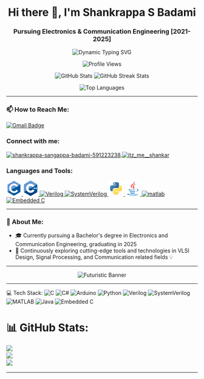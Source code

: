 <h1 align="center">Hi there 👋, I'm Shankrappa S Badami</h1>
<h3 align="center">Pursuing Electronics & Communication Engineering [2021-2025]</h3>

<p align="center">
  <img src="https://readme-typing-svg.demolab.com?font=Fira+Code&weight=500&size=30&duration=3000&pause=500&color=34F7F1&center=true&vCenter=true&width=600&lines=Digital+Electronics+Enthusiast;Verilog+%7C+SystemVerilog+Learner" alt="Dynamic Typing SVG" />
</p>

<p align="center"> 
  <img src="https://komarev.com/ghpvc/?username=Shankar1302-Badami&label=Profile%20Views&color=0e75b6&style=flat" alt="Profile Views" />
</p>

<p align="center">
  <img src="https://github-readme-stats.vercel.app/api?username=Shankar1302-Badami&theme=dark&hide_border=false&include_all_commits=true&count_private=true" alt="GitHub Stats" />
  <img src="https://github-readme-streak-stats.herokuapp.com/?user=Shankar1302-Badami&theme=dark&hide_border=false" alt="GitHub Streak Stats" />
</p>

<p align="center">
  <img src="https://github-readme-stats.vercel.app/api/top-langs/?username=Shankar1302-Badami&theme=dark&hide_border=false&include_all_commits=true&count_private=true&layout=compact" alt="Top Languages" />
</p>

---

<h3 align="left">📫 How to Reach Me:</h3>
<p align="left">
  <a href="mailto:sbs660513@gmail.com">
    <img src="https://img.shields.io/badge/Gmail-D14836?style=flat-square&logo=gmail&logoColor=white" alt="Gmail Badge" />
  </a>
</p>

<h3 align="left">Connect with me:</h3>
<p align="left">
  <a href="https://linkedin.com/in/shankrappa-sangappa-badami-591223238" target="blank">
    <img align="center" src="https://raw.githubusercontent.com/rahuldkjain/github-profile-readme-generator/master/src/images/icons/Social/linked-in-alt.svg" alt="shankrappa-sangappa-badami-591223238" height="30" width="40" />
  </a>
  <a href="https://instagram.com/itz_me__shankar/profilecard/?igsh=ajZnNWh6NjRnNDBv" target="blank">
    <img align="center" src="https://raw.githubusercontent.com/rahuldkjain/github-profile-readme-generator/master/src/images/icons/Social/instagram.svg" alt="itz_me__shankar" height="30" width="40" />
  </a>
</p>

<h3 align="left">Languages and Tools:</h3>
<p align="left"> 
  <a href="https://www.cprogramming.com/" target="_blank" rel="noreferrer"> 
    <img src="https://raw.githubusercontent.com/devicons/devicon/master/icons/c/c-original.svg" alt="c" width="40" height="40"/> 
  </a> 
  <a href="https://www.cplusplus.com/" target="_blank" rel="noreferrer"> 
    <img src="https://raw.githubusercontent.com/devicons/devicon/master/icons/cplusplus/cplusplus-original.svg" alt="cplusplus" width="40" height="40"/> 
  </a> 
  <a href="https://www.verilog.com/" target="_blank" rel="noreferrer"> 
    <img src="https://www.svgrepo.com/show/374163/verilog.svg?style=flat-round&logoColor=white" alt="Verilog" width="40" height="40"/> 
  </a>
  <a href="https://systemverilog.io/" target="_blank" rel="noreferrer"> 
    <img src="https://cdn.icon-icons.com/icons2/2107/PNG/512/file_type_light_systemverilog_icon_130431.png?style=flat-round&logoColor=white" alt="SystemVerilog" width="40" height="40"/>
  </a>
  <a href="https://www.python.org" target="_blank" rel="noreferrer"> 
    <img src="https://raw.githubusercontent.com/devicons/devicon/master/icons/python/python-original.svg" alt="python" width="40" height="40"/> 
  </a>
  <a href="https://www.java.com" target="_blank" rel="noreferrer"> 
    <img src="https://raw.githubusercontent.com/devicons/devicon/master/icons/java/java-original.svg" alt="java" width="40" height="40"/> 
  </a>
  <a href="https://www.mathworks.com/" target="_blank" rel="noreferrer"> 
    <img src="https://upload.wikimedia.org/wikipedia/commons/2/21/Matlab_Logo.png" alt="matlab" width="40" height="40"/> 
  </a>
  <a href="https://embeddedc.org/" target="_blank" rel="noreferrer"> 
    <img src="https://img.shields.io/badge/-Embedded%20C-00979D?style=for-the-badge&logo=c&logoColor=white" alt="Embedded C" width="40" height="40"/>
  </a>
</p>

---

<h3 align="left">🚀 About Me:</h3>
<ul>
  <li>🎓 Currently pursuing a Bachelor's degree in Electronics and Communication Engineering, graduating in 2025</li>
  <li>🎯 Continuously exploring cutting-edge tools and technologies in VLSI Design, Signal Processing, and Communication related fields 💡</li>
</ul>

---

<p align="center">
  <img src="https://media.licdn.com/dms/image/v2/D5616AQF8GMqSR7hkQg/profile-displaybackgroundimage-shrink_350_1400/profile-displaybackgroundimage-shrink_350_1400/0/1719350520506?e=1731542400&v=beta&t=5y7715BUdDiX7a-1i1a7eaPWP7JEQQpwIitwpykCtZw" alt="Futuristic Banner" />
</p>

---

💻 Tech Stack:
![C](https://img.shields.io/badge/c-%2300599C.svg?style=for-the-badge&logo=c&logoColor=white) ![C#](https://img.shields.io/badge/c%23-%23239120.svg?style=for-the-badge&logo=csharp&logoColor=white) ![Arduino](https://img.shields.io/badge/-Arduino-00979D?style=for-the-badge&logo=Arduino&logoColor=white) ![Python](https://img.shields.io/badge/python-%2314354C.svg?style=for-the-badge&logo=python&logoColor=white) ![Verilog](https://img.shields.io/badge/verilog-%23FF0000.svg?style=for-the-badge&logo=verilog&logoColor=white) ![SystemVerilog](https://img.shields.io/badge/systemverilog-%23FF6347.svg?style=for-the-badge&logo=systemverilog&logoColor=white) ![MATLAB](https://img.shields.io/badge/MATLAB-%23FF7200.svg?style=for-the-badge&logo=MATLAB&logoColor=white) ![Java](https://img.shields.io/badge/Java-%23F7DF1E.svg?style=for-the-badge&logo=java&logoColor=white) ![Embedded C](https://img.shields.io/badge/Embedded%20C-%23F8B400.svg?style=for-the-badge&logo=embedded-c&logoColor=white)

# 📊 GitHub Stats:
![](https://github-readme-stats.vercel.app/api?username=Shankar1302-Badami&theme=dark&hide_border=false&include_all_commits=true&count_private=true)<br/>
![](https://github-readme-streak-stats.herokuapp.com/?user=Shankar1302-Badami&theme=dark&hide_border=false)<br/>
![](https://github-readme-stats.vercel.app/api/top-langs/?username=Shankar1302-Badami&theme=dark&hide_border=false&include_all_commits=true&count_private=true&layout=compact)

---
